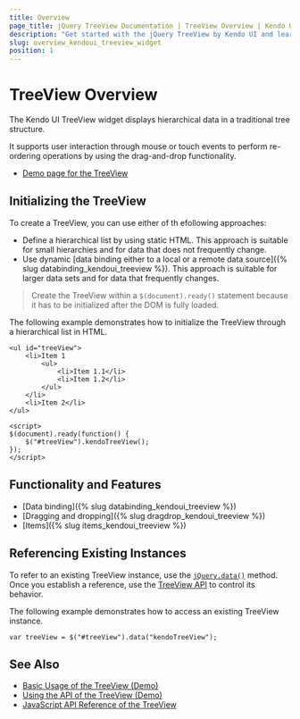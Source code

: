 ```yaml
---
title: Overview
page_title: jQuery TreeView Documentation | TreeView Overview | Kendo UI
description: "Get started with the jQuery TreeView by Kendo UI and learn how to initialize the widget and use its events."
slug: overview_kendoui_treeview_widget
position: 1
---
```


# TreeView Overview

The Kendo UI TreeView widget displays hierarchical data in a traditional tree structure.

It supports user interaction through mouse or touch events to perform re-ordering operations by using the drag-and-drop functionality.

* [Demo page for the TreeView](http://demos.telerik.com/kendo-ui/treeview/index)

## Initializing the TreeView

To create a TreeView, you can use either of th efollowing approaches:
* Define a hierarchical list by using static HTML. This approach is suitable for small hierarchies and for data that does not frequently change.
* Use dynamic [data binding either to a local or a remote data source]({% slug databinding_kendoui_treeview %}). This approach is suitable for larger data sets and for data that frequently changes.

> Create the TreeView within a `$(document).ready()` statement because it has to be initialized after the DOM is fully loaded.

The following example demonstrates how to initialize the TreeView through a hierarchical list in HTML.

    <ul id="treeView">
        <li>Item 1
            <ul>
                <li>Item 1.1</li>
                <li>Item 1.2</li>
            </ul>
        </li>
        <li>Item 2</li>
    </ul>

    <script>
    $(document).ready(function() {
        $("#treeView").kendoTreeView();
    });
    </script>

## Functionality and Features

* [Data binding]({% slug databinding_kendoui_treeview %})
* [Dragging and dropping]({% slug dragdrop_kendoui_treeview %})
* [Items]({% slug items_kendoui_treeview %})

## Referencing Existing Instances

To refer to an existing TreeView instance, use the [`jQuery.data()`](http://api.jquery.com/jQuery.data/) method. Once you establish a reference, use the [TreeView API](/api/javascript/ui/treeview) to control its behavior.

The following example demonstrates how to access an existing TreeView instance.

    var treeView = $("#treeView").data("kendoTreeView");

## See Also

* [Basic Usage of the TreeView (Demo)](https://demos.telerik.com/kendo-ui/treeview/index)
* [Using the API of the TreeView (Demo)](https://demos.telerik.com/kendo-ui/treeview/api)
* [JavaScript API Reference of the TreeView](/api/javascript/ui/treeview)
